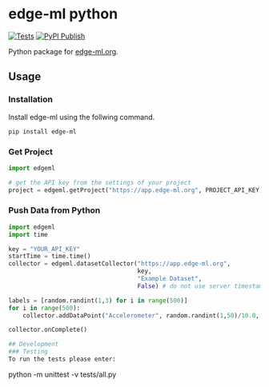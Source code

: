 # edge-ml python
[![Tests](https://github.com/edge-ml/python/actions/workflows/tests.yml/badge.svg)](https://github.com/edge-ml/python/actions/workflows/tests.yml)
[![PyPI Publish](https://github.com/edge-ml/python/actions/workflows/PyPIPublish.yml/badge.svg)](https://github.com/edge-ml/python/actions/workflows/PyPIPublish.yml)

Python package for [edge-ml.org](https://edge-ml.org).

## Usage
### Installation
Install edge-ml using the follwing command.
```
pip install edge-ml
```

### Get Project
```python
import edgeml

# get the API key from the settings of your project
project = edgeml.getProject("https://app.edge-ml.org", PROJECT_API_KEY) 
```

### Push Data from Python
```python
import edgeml
import time

key = "YOUR_API_KEY"
startTime = time.time()
collector = edgeml.datasetCollector("https://app.edge-ml.org",
                                    key,
                                    "Example Dataset",
                                    False) # do not use server timestamps

labels = [random.randint(1,3) for i in range(500)]
for i in range(500):
    collector.addDataPoint("Accelerometer", random.randint(1,50)/10.0, startTime + i) # adding samples at random time steps

collector.onComplete()

## Development
### Testing
To run the tests please enter:
```
python -m unittest -v tests/all.py
```
